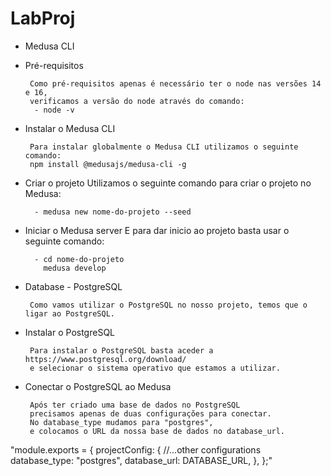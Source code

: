 # LabProj

 - Medusa CLI

 - Pré-requisitos

        Como pré-requisitos apenas é necessário ter o node nas versões 14 e 16, 
        verificamos a versão do node através do comando:
         - node -v

 - Instalar o Medusa CLI

        Para instalar globalmente o Medusa CLI utilizamos o seguinte comando:
        npm install @medusajs/medusa-cli -g


 - Criar o projeto
        Utilizamos o seguinte comando para criar o projeto no Medusa:

         - medusa new nome-do-projeto --seed


 - Iniciar o Medusa server 
        E para dar inicio ao projeto basta usar o seguinte comando:

         - cd nome-do-projeto
           medusa develop


 - Database - PostgreSQL

        Como vamos utilizar o PostgreSQL no nosso projeto, temos que o ligar ao PostgreSQL.

 - Instalar o PostgreSQL

        Para instalar o PostgreSQL basta aceder a https://www.postgresql.org/download/ 
        e selecionar o sistema operativo que estamos a utilizar.




 - Conectar o PostgreSQL ao Medusa

        Após ter criado uma base de dados no PostgreSQL 
        precisamos apenas de duas configurações para conectar.
        No database_type mudamos para "postgres",
        e colocamos o URL da nossa base de dados no database_url.

 "module.exports = {
  projectConfig: {
    //...other configurations
    database_type: "postgres",
    database_url: DATABASE_URL,
  },
};"